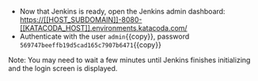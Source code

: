 * Now that Jenkins is ready, open the Jenkins admin dashboard: <a href="https://[[HOST_SUBDOMAIN]]-8080-[[KATACODA_HOST]].environments.katacoda.com/blue/organizations/jenkins/" target="jenkins">https://[[HOST_SUBDOMAIN]]-8080-[[KATACODA_HOST]].environments.katacoda.com/</a>
* Authenticate with the user `admin`{{copy}}, password `569747beeffb19d5cad165c7907b6471`{{copy}}

Note: You may need to wait a few minutes until Jenkins finishes initializing and the login screen is displayed.
